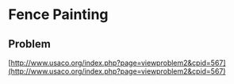 # Fence Painting

## Problem
[http://www.usaco.org/index.php?page=viewproblem2&cpid=567](http://www.usaco.org/index.php?page=viewproblem2&cpid=567)